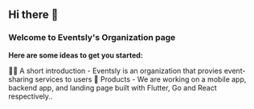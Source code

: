 ## Hi there 👋

### Welcome to Eventsly's Organization page



**Here are some ideas to get you started:**

🙋‍♀️ A short introduction - Eventsly is an organization that provies event-sharing services to users
🌈 Products - We are working on a mobile app, backend app, and landing page built with Flutter, Go and React respectively..
